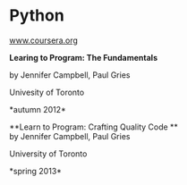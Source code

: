 Python
======
www.coursera.org 

**Learing to Program: The Fundamentals** <p>
by Jennifer Campbell, Paul Gries </p>
<p>Univesity of Toronto</p>
<p>*autumn 2012*</p>









<p>**Learn to Program: Crafting Quality Code **</br>
by Jennifer Campbell, Paul Gries</p>
<p>University of Toronto</p>
<p>*spring 2013*</p>
